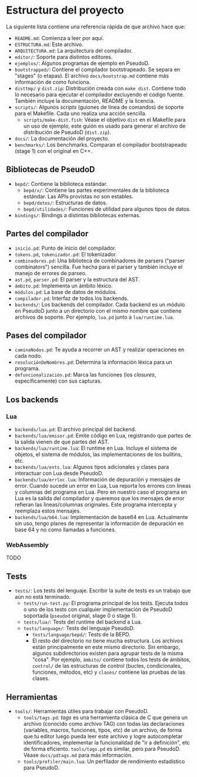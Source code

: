 # Estructura del proyecto #

La siguiente lista contiene una referencia rápida de que archivo hace que:

- `README.md`: Comienza a leer por aquí.
- `ESTRUCTURA.md`: Este archivo.
- `ARQUITECTURA.md`: La arquitectura del compilador.
- `editor/`: Soporte para distintos editores.
- `ejemplos/`: Algunos programas de ejemplo en PseudoD.
- `bootstrapped/`: Contiene el compilador bootstrapeado. Se separa en "stages"
  (o etapas). El archivo `docs/bootstrap.md` contiene más información de como
  funciona.
- `disttmp/` y `dist.zip`: Distribución creada con `make dist`. Contiene todo
  lo necesario para ejecutar el compilador excluyendo el código fuente. También
  incluye la documentación, README y la licencia.
- `scripts/`: Algunos *scripts* (guiones de línea de comandos) de soporte para
  el Makefile. Cada uno realiza una acción sencilla.
  - `scripts/make-dist.fish`: Véase el objetivo `dist` en el Makefile para un
    uso de ejemplo, este guión es usado para generar el archivo de distribución
    de PseudoD (`dist.zip`).
- `docs/`: La documentación del proyecto.
- `benchmarks/`: Los benchmarks. Comparan el compilador bootstrapeado (stage 1)
  con el original en C++.

## Bibliotecas de PseudoD ##

- `bepd/`: Contiene la biblioteca estándar.
  - `bepd/x/`: Contiene las partes experimentales de la biblioteca
    estándar. Las APIs provistas no son estables.
  - `bepd/datos/`: Estructuras de datos.
  - `bepd/utilidades/`: Funciones de utilidad para algunos tipos de datos.
- `bindings/`: Bindings a distintas bibliotecas externas.

## Partes del compilador ##

- `inicio.pd`: Punto de inicio del compilador.
- `tokens.pd`, `tokenizador.pd`: El tokenizador.
- `combinadores.pd`: Una biblioteca de combinadores de parsers ("parser
  combinators") sencilla. Fue hecha para el parser y también incluye el manejo
  de errores de parseo.
- `ast.pd`, `parser.pd`: El parser y la estructura del AST.
- `ámbito.pd`: Implementa un ámbito léxico.
- `módulos.pd`: La base de datos de módulos.
- `compilador.pd`: Interfaz de todos los backends.
- `backends/`: Los backends del compilador. Cada backend es un módulo en
  PseudoD junto a un directorio con el mismo nombre que contiene archivos de
  soporte. Por ejemplo, `lua.pd` junto a `lua/runtime.lua`.

## Pases del compilador ##

- `caminaNodos.pd`: Te ayuda a recorrer un AST y realizar operaciones en cada
  nodo.
- `resoluciónDeNombres.pd`: Determina la información léxica para un programa.
- `defuncionalización.pd`: Marca las funciones (los *closures*,
  específicamente) con sus capturas.

## Los backends ##

### Lua ###

- `backends/lua.pd`: El archivo principal del backend.
- `backends/lua/emisor.pd`: Emite código en Lua, registrando que partes de la
  salida vienen de que partes del AST.
- `backends/lua/runtime.lua`: El runtime en Lua. Incluye el sistema de objetos,
  el sistema de módulos, las implementaciones de los builtins, etc.
- `backends/lua/exts.lua`: Algunos tipos adicionales y clases para interactuar
  con Lua desde PseudoD.
- `backends/lua/errloc.lua`: Información de depuración y mensajes de
  error. Cuando sucede un error en Lua, Lua reporta los errores con líneas y
  columnas del programa en Lua. Pero en nuestro caso el programa en Lua es la
  salida del compilador y queremos que los mensajes de error refieran las
  líneas/columnas originales. Este programa intercepta y reemplaza estos
  mensajes.
- `backends/lua/b64.lua`: Implementación de base64 en Lua. Actualmente sin uso,
  tengo planes de representar la información de depuración en base 64 y no como
  llamadas a funciones.

### WebAssembly ###

TODO

## Tests ##

- `tests/`: Los tests del lenguaje. Escribir la suite de tests es un trabajo
  que aún no está terminado.
  - `tests/run-test.py`: El programa principal de los tests. Ejecuta todos o
    uno de los tests con cualquier implementación de PseudoD soportada
    (`pseudod` original, stage 0 o stage 1).
  - `tests/lua/`: Tests del runtime del backend a Lua.
  - `tests/language/`: Tests del lenguaje PseudoD.
    - `tests/language/bepd/`: Tests de la BEPD.
    - El resto del directorio no tiene mucha estructura. Los archivos están
      principalmente en este mismo directorio. Sin embargo, algunos
      subdirectorios existen para agrupar tests de la misma "cosa". Por
      ejemplo, `ámbito/` contiene todos los tests de ámbitos, `control/` de las
      estructuras de control (bucles, condicionales, funciones, métodos, etc) y
      `clases/` contiene las pruebas de las clases.

## Herramientas ##

- `tools/`: Herramientas útiles para trabajar con PseudoD.
  - `tools/tags.pd`: *tags* es una herramienta clásica de C que genera un
    archivo (conocido como archivo TAG) con todas las declaraciones (variables,
    macros, funciones, tipos, etc) de un archivo, de forma que tu editor luego
    pueda leer este archivo y logre autocompletar identificadores, implementar
    la funcionalidad de "ir a definición", etc de forma
    eficiento. `tools/tags.pd` es similar, pero para PseudoD. Véase
    `docs/pdtags.md` para más información.
  - `tools/profiler/main.lua`: Un perfilador de rendimiento estadístico para
    PseudoD.
